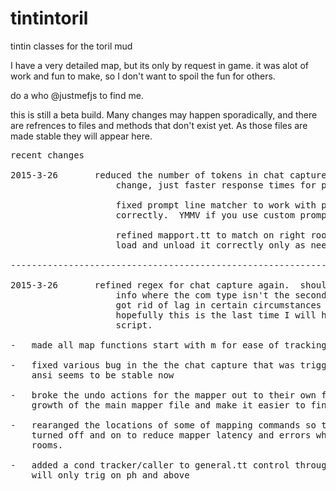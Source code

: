 # tintintoril
tintin classes for the toril mud

I have a very detailed map, but its only by request in game.
it was alot of work and fun to make, so I don't want to spoil the fun for others.

do a who @justmefjs to find me.

this is still a beta build.  Many changes may happen sporadically,
and there are refrences to files and methods that don't exist yet.
As those files are made stable they will appear here.
<pre>
recent changes

2015-3-26 		reduced the number of tokens in chat capture.  no real functional
					change, just faster response times for parsing.
					
					fixed prompt line matcher to work with psi and other classes 
					correctly.  YMMV if you use custom prompt setups.
					
					refined mapport.tt to match on right rooms, and made the mapping.tt
					load and unload it correctly only as needed.

----------------------------------------------------------------------------------

2015-3-26 		refined regex for chat capture again.  should not cap room or other
					info where the com type isn't the second word on the line.  also
					got rid of lag in certain circumstances when ansi was involved.
					hopefully this is the last time I will have to visit this line of
					script.

-	made all map functions start with m<command> for ease of tracking and use

-	fixed various bug in the the chat capture that was triggering on all lines with
	ansi seems to be stable now
	
-	broke the undo actions for the mapper out to their own file to prevent unwieldy
	growth of the main mapper file and make it easier to find them when looking.

-	rearanged the locations of some of mapping commands so that mapport.tt could be
	turned off and on to reduce mapper latency and errors when walking through port
	rooms.

-	added a cond tracker/caller to general.tt control through tracker (on/off).
	will only trig on ph and above
</pre>